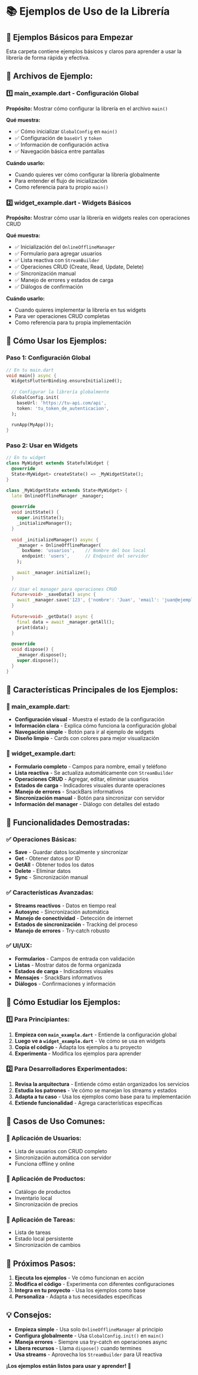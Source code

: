 # 📚 Ejemplos de Uso de la Librería

## 🎯 **Ejemplos Básicos para Empezar**

Esta carpeta contiene ejemplos básicos y claros para aprender a usar la librería de forma rápida y efectiva.

## 📁 **Archivos de Ejemplo:**

### **1️⃣ main_example.dart** - Configuración Global
**Propósito:** Mostrar cómo configurar la librería en el archivo `main()`

**Qué muestra:**
- ✅ Cómo inicializar `GlobalConfig` en `main()`
- ✅ Configuración de `baseUrl` y `token`
- ✅ Información de configuración activa
- ✅ Navegación básica entre pantallas

**Cuándo usarlo:**
- Cuando quieres ver cómo configurar la librería globalmente
- Para entender el flujo de inicialización
- Como referencia para tu propio `main()`

### **2️⃣ widget_example.dart** - Widgets Básicos
**Propósito:** Mostrar cómo usar la librería en widgets reales con operaciones CRUD

**Qué muestra:**
- ✅ Inicialización del `OnlineOfflineManager`
- ✅ Formulario para agregar usuarios
- ✅ Lista reactiva con `StreamBuilder`
- ✅ Operaciones CRUD (Create, Read, Update, Delete)
- ✅ Sincronización manual
- ✅ Manejo de errores y estados de carga
- ✅ Diálogos de confirmación

**Cuándo usarlo:**
- Cuando quieres implementar la librería en tus widgets
- Para ver operaciones CRUD completas
- Como referencia para tu propia implementación

## 🚀 **Cómo Usar los Ejemplos:**

### **Paso 1: Configuración Global**
```dart
// En tu main.dart
void main() async {
  WidgetsFlutterBinding.ensureInitialized();
  
  // Configurar la librería globalmente
  GlobalConfig.init(
    baseUrl: 'https://tu-api.com/api',
    token: 'tu_token_de_autenticacion',
  );
  
  runApp(MyApp());
}
```

### **Paso 2: Usar en Widgets**
```dart
// En tu widget
class MyWidget extends StatefulWidget {
  @override
  State<MyWidget> createState() => _MyWidgetState();
}

class _MyWidgetState extends State<MyWidget> {
  late OnlineOfflineManager _manager;
  
  @override
  void initState() {
    super.initState();
    _initializeManager();
  }
  
  void _initializeManager() async {
    _manager = OnlineOfflineManager(
      boxName: 'usuarios',    // Nombre del box local
      endpoint: 'users',      // Endpoint del servidor
    );
    
    await _manager.initialize();
  }
  
  // Usar el manager para operaciones CRUD
  Future<void> _saveData() async {
    await _manager.save('123', {'nombre': 'Juan', 'email': 'juan@ejemplo.com'});
  }
  
  Future<void> _getData() async {
    final data = await _manager.getAll();
    print(data);
  }
  
  @override
  void dispose() {
    _manager.dispose();
    super.dispose();
  }
}
```

## 🎯 **Características Principales de los Ejemplos:**

### **📱 main_example.dart:**
- **Configuración visual** - Muestra el estado de la configuración
- **Información clara** - Explica cómo funciona la configuración global
- **Navegación simple** - Botón para ir al ejemplo de widgets
- **Diseño limpio** - Cards con colores para mejor visualización

### **📱 widget_example.dart:**
- **Formulario completo** - Campos para nombre, email y teléfono
- **Lista reactiva** - Se actualiza automáticamente con `StreamBuilder`
- **Operaciones CRUD** - Agregar, editar, eliminar usuarios
- **Estados de carga** - Indicadores visuales durante operaciones
- **Manejo de errores** - SnackBars informativos
- **Sincronización manual** - Botón para sincronizar con servidor
- **Información del manager** - Diálogo con detalles del estado

## 🔧 **Funcionalidades Demostradas:**

### **✅ Operaciones Básicas:**
- **Save** - Guardar datos localmente y sincronizar
- **Get** - Obtener datos por ID
- **GetAll** - Obtener todos los datos
- **Delete** - Eliminar datos
- **Sync** - Sincronización manual

### **✅ Características Avanzadas:**
- **Streams reactivos** - Datos en tiempo real
- **Autosync** - Sincronización automática
- **Manejo de conectividad** - Detección de internet
- **Estados de sincronización** - Tracking del proceso
- **Manejo de errores** - Try-catch robusto

### **✅ UI/UX:**
- **Formularios** - Campos de entrada con validación
- **Listas** - Mostrar datos de forma organizada
- **Estados de carga** - Indicadores visuales
- **Mensajes** - SnackBars informativos
- **Diálogos** - Confirmaciones y información

## 📖 **Cómo Estudiar los Ejemplos:**

### **1️⃣ Para Principiantes:**
1. **Empieza con `main_example.dart`** - Entiende la configuración global
2. **Luego ve a `widget_example.dart`** - Ve cómo se usa en widgets
3. **Copia el código** - Adapta los ejemplos a tu proyecto
4. **Experimenta** - Modifica los ejemplos para aprender

### **2️⃣ Para Desarrolladores Experimentados:**
1. **Revisa la arquitectura** - Entiende cómo están organizados los servicios
2. **Estudia los patrones** - Ve cómo se manejan los streams y estados
3. **Adapta a tu caso** - Usa los ejemplos como base para tu implementación
4. **Extiende funcionalidad** - Agrega características específicas

## 🎯 **Casos de Uso Comunes:**

### **📱 Aplicación de Usuarios:**
- Lista de usuarios con CRUD completo
- Sincronización automática con servidor
- Funciona offline y online

### **📱 Aplicación de Productos:**
- Catálogo de productos
- Inventario local
- Sincronización de precios

### **📱 Aplicación de Tareas:**
- Lista de tareas
- Estado local persistente
- Sincronización de cambios

## 🚀 **Próximos Pasos:**

1. **Ejecuta los ejemplos** - Ve cómo funcionan en acción
2. **Modifica el código** - Experimenta con diferentes configuraciones
3. **Integra en tu proyecto** - Usa los ejemplos como base
4. **Personaliza** - Adapta a tus necesidades específicas

## 💡 **Consejos:**

- **Empieza simple** - Usa solo `OnlineOfflineManager` al principio
- **Configura globalmente** - Usa `GlobalConfig.init()` en `main()`
- **Maneja errores** - Siempre usa try-catch en operaciones async
- **Libera recursos** - Llama `dispose()` cuando termines
- **Usa streams** - Aprovecha los `StreamBuilder` para UI reactiva

**¡Los ejemplos están listos para usar y aprender!** 🎉
